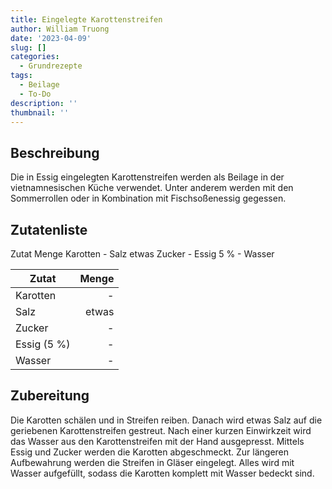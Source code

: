 ```yaml
---
title: Eingelegte Karottenstreifen
author: William Truong
date: '2023-04-09'
slug: []
categories:
  - Grundrezepte
tags:
  - Beilage
  - To-Do
description: ''
thumbnail: ''
---
```


## Beschreibung
Die in Essig eingelegten Karottenstreifen werden als Beilage in der vietnamnesischen Küche verwendet. Unter anderem werden mit den Sommerrollen oder in Kombination mit Fischsoßenessig gegessen. 

## Zutatenliste

Zutat 	Menge
Karotten 	-
Salz 	etwas
Zucker 	-
Essig 5 % 	-
Wasser 	

Zutat | Menge 
---|---:
Karotten | -
Salz | etwas
Zucker | -
Essig (5 %) | -
Wasser | -


## Zubereitung
Die Karotten schälen und in Streifen reiben. Danach wird etwas Salz auf die geriebenen Karottenstreifen gestreut. Nach einer kurzen Einwirkzeit wird das Wasser aus den Karottenstreifen mit der Hand ausgepresst. Mittels Essig und Zucker werden die Karotten abgeschmeckt. Zur längeren Aufbewahrung werden die Streifen in Gläser eingelegt. Alles wird mit Wasser aufgefüllt, sodass die Karotten komplett mit Wasser bedeckt sind.
